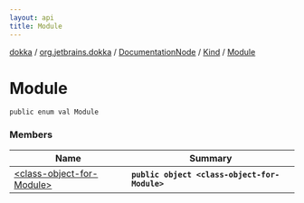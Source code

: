 ```yaml
---
layout: api
title: Module
---
```

[dokka](../../../../index.html) / [org.jetbrains.dokka](../../../index.html) / [DocumentationNode](../../index.html) / [Kind](../index.html) / [Module](index.html)


# Module



```
public enum val Module
```


### Members

| Name | Summary |
|------|---------|
|[&lt;class-object-for-Module&gt;](_class-object-for-Module_.html)|**`public object <class-object-for-Module>`**|
